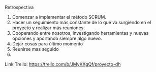 Retrospectiva

1. Comenzar a implementar el método SCRUM.
2. Hacer un seguimiento más constante de lo que va surgiendo en el proyecto y realizar más reuniones.
3. Cooperando entre nosotros, investigando herramientas y nuevas opciones y aportando siempre algo nuevo.
4. Dejar cosas para último momento
5. Reunirse mas seguido
6.

Link Trello: https://trello.com/b/JMyKXgQf/proyecto-dh
